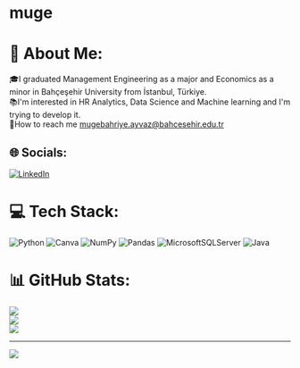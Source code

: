 # muge
# 💫 About Me:
🎓I graduated Management Engineering as a major and Economics as a minor in Bahçeşehir University from İstanbul, Türkiye.<br>📚I'm interested in HR Analytics, Data Science and Machine learning and I'm trying to develop it.<br>📌How to reach me mugebahriye.ayvaz@bahcesehir.edu.tr


## 🌐 Socials:
[![LinkedIn](https://img.shields.io/badge/LinkedIn-%230077B5.svg?logo=linkedin&logoColor=white)](https://linkedin.com/in/müge-bahriye-ayvaz-23197718a/) 

# 💻 Tech Stack:
![Python](https://img.shields.io/badge/python-3670A0?style=for-the-badge&logo=python&logoColor=ffdd54) ![Canva](https://img.shields.io/badge/Canva-%2300C4CC.svg?style=for-the-badge&logo=Canva&logoColor=white) ![NumPy](https://img.shields.io/badge/numpy-%23013243.svg?style=for-the-badge&logo=numpy&logoColor=white) ![Pandas](https://img.shields.io/badge/pandas-%23150458.svg?style=for-the-badge&logo=pandas&logoColor=white) ![MicrosoftSQLServer](https://img.shields.io/badge/Microsoft%20SQL%20Sever-CC2927?style=for-the-badge&logo=microsoft%20sql%20server&logoColor=white) ![Java](https://img.shields.io/badge/java-%23ED8B00.svg?style=for-the-badge&logo=java&logoColor=white)
# 📊 GitHub Stats:
![](https://github-readme-stats.vercel.app/api?username=mugeayvaz&theme=buefy&hide_border=false&include_all_commits=false&count_private=false)<br/>
![](https://github-readme-streak-stats.herokuapp.com/?user=mugeayvaz&theme=buefy&hide_border=false)<br/>
![](https://github-readme-stats.vercel.app/api/top-langs/?username=mugeayvaz&theme=buefy&hide_border=false&include_all_commits=false&count_private=false&layout=compact)

---
[![](https://visitcount.itsvg.in/api?id=mugeayvaz&icon=0&color=4)](https://visitcount.itsvg.in)

<!-- Proudly created with GPRM ( https://gprm.itsvg.in ) -->
